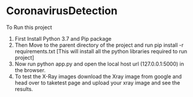 # CoronavirusDetection

To Run this project 
1. First Install Python 3.7 and Pip package
2. Then Move to the parent directory of the project and run pip install -r requirements.txt
 [This will install all the python libraries required to run project]
3. Now run python app.py and open the local host url (127.0.0.1:5000) in the browser.
4. To test the X-Ray images download the Xray image from google and head over to taketest page and upload your xray image and see the results.

